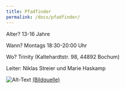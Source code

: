 ```yaml
---
title: Pfadfinder
permalink: /docs/pfadfinder/
---
```




Alter?  13-16 Jahre

Wann?  Montags 18:30-20:00 Uhr

Wo?  Trinity (Kaltehardtstr. 98, 44892 Bochum)

Leiter: Niklas Streier und Marie Haskamp

![Alt-Text](/assets/img/pfadis_logo.jpg)
<a href="https://dpsg.de/de/vorlagen">(Bildquelle)</a>
